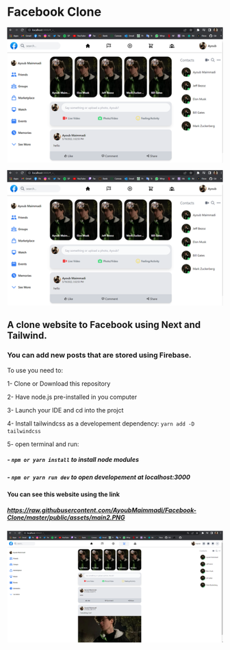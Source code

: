# Facebook Clone

![](./public/assets/main2.PNG)

![](./public/assets/main2.PNG)

## A clone website to Facebook using Next and Tailwind.

### You can add new posts that are stored using Firebase.

To use you need to:

1- Clone or Download this repository

2- Have node.js pre-installed in you computer

3- Launch your IDE and cd into the projct

4- Install tailwindcss as a developement dependency: `yarn add -D tailwindcss`

5- open terminal and run:

##### - `npm or yarn install` to install node modules

##### - `npm or yarn run dev` to open developement at localhost:3000

#### You can see this website using the link

##### https://raw.githubusercontent.com/AyoubMaimmadi/Facebook-Clone/master/public/assets/main2.PNG

![](./public/assets/main.PNG)
